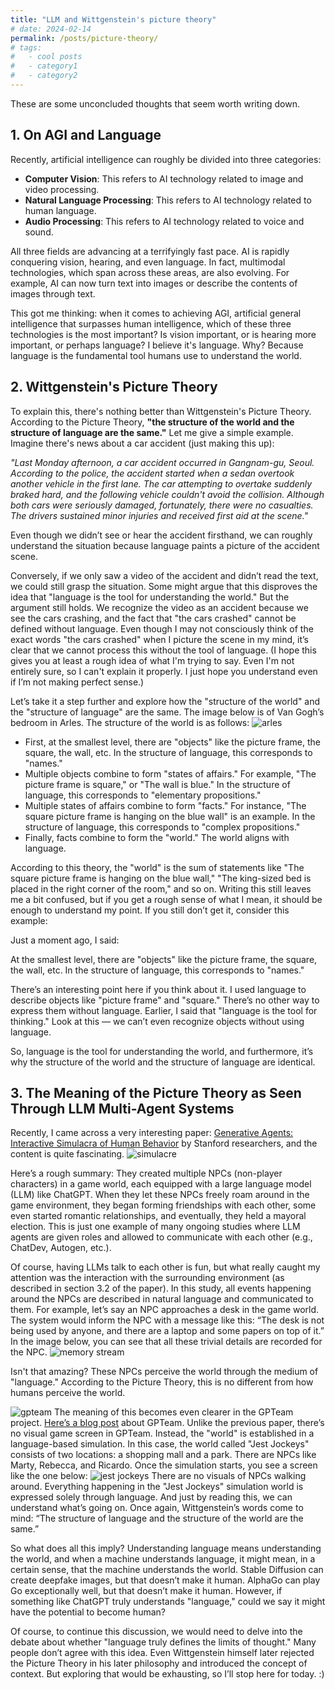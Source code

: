 ```yaml
---
title: "LLM and Wittgenstein's picture theory"
# date: 2024-02-14
permalink: /posts/picture-theory/
# tags:
#   - cool posts
#   - category1
#   - category2
---
```


These are some unconcluded thoughts that seem worth writing down.

## 1. On AGI and Language

Recently, artificial intelligence can roughly be divided into three categories:

- **Computer Vision**: This refers to AI technology related to image and video processing.
- **Natural Language Processing**: This refers to AI technology related to human language.
- **Audio Processing**: This refers to AI technology related to voice and sound.

All three fields are advancing at a terrifyingly fast pace. AI is rapidly conquering vision, hearing, and even language. In fact, multimodal technologies, which span across these areas, are also evolving. For example, AI can now turn text into images or describe the contents of images through text.

This got me thinking: when it comes to achieving AGI, artificial general intelligence that surpasses human intelligence, which of these three technologies is the most important? Is vision important, or is hearing more important, or perhaps language? I believe it's language. Why? Because language is the fundamental tool humans use to understand the world.


## 2. Wittgenstein's Picture Theory

To explain this, there's nothing better than Wittgenstein's Picture Theory. According to the Picture Theory, **"the structure of the world and the structure of language are the same."** Let me give a simple example. Imagine there's news about a car accident (just making this up):

*"Last Monday afternoon, a car accident occurred in Gangnam-gu, Seoul. According to the police, the accident started when a sedan overtook another vehicle in the first lane. The car attempting to overtake suddenly braked hard, and the following vehicle couldn't avoid the collision. Although both cars were seriously damaged, fortunately, there were no casualties. The drivers sustained minor injuries and received first aid at the scene."*

Even though we didn’t see or hear the accident firsthand, we can roughly understand the situation because language paints a picture of the accident scene.

Conversely, if we only saw a video of the accident and didn’t read the text, we could still grasp the situation. Some might argue that this disproves the idea that "language is the tool for understanding the world." But the argument still holds. We recognize the video as an accident because we see the cars crashing, and the fact that "the cars crashed" cannot be defined without language. Even though I may not consciously think of the exact words "the cars crashed" when I picture the scene in my mind, it’s clear that we cannot process this without the tool of language. (I hope this gives you at least a rough idea of what I'm trying to say. Even I'm not entirely sure, so I can't explain it properly. I just hope you understand even if I’m not making perfect sense.)

Let’s take it a step further and explore how the "structure of the world" and the "structure of language" are the same. The image below is of Van Gogh’s bedroom in Arles. The structure of the world is as follows:
![arles](/images/arles.jpg)
- First, at the smallest level, there are "objects" like the picture frame, the square, the wall, etc. In the structure of language, this corresponds to "names."
- Multiple objects combine to form "states of affairs." For example, "The picture frame is square," or "The wall is blue." In the structure of language, this corresponds to "elementary propositions."
- Multiple states of affairs combine to form "facts." For instance, "The square picture frame is hanging on the blue wall" is an example. In the structure of language, this corresponds to "complex propositions."
- Finally, facts combine to form the "world." The world aligns with language.

According to this theory, the "world" is the sum of statements like "The square picture frame is hanging on the blue wall," "The king-sized bed is placed in the right corner of the room," and so on. Writing this still leaves me a bit confused, but if you get a rough sense of what I mean, it should be enough to understand my point. If you still don’t get it, consider this example:

Just a moment ago, I said:

At the smallest level, there are "objects" like the picture frame, the square, the wall, etc. In the structure of language, this corresponds to "names."

There’s an interesting point here if you think about it. I used language to describe objects like "picture frame" and "square." There’s no other way to express them without language. Earlier, I said that "language is the tool for thinking." Look at this — we can’t even recognize objects without using language.

So, language is the tool for understanding the world, and furthermore, it’s why the structure of the world and the structure of language are identical.



## 3. The Meaning of the Picture Theory as Seen Through LLM Multi-Agent Systems

Recently, I came across a very interesting paper: [Generative Agents: Interactive Simulacra of Human Behavior](https://arxiv.org/pdf/2304.03442.pdf) by Stanford researchers, and the content is quite fascinating.
![simulacre](/images/simulacre.webp)

Here’s a rough summary: They created multiple NPCs (non-player characters) in a game world, each equipped with a large language model (LLM) like ChatGPT. When they let these NPCs freely roam around in the game environment, they began forming friendships with each other, some even started romantic relationships, and eventually, they held a mayoral election. This is just one example of many ongoing studies where LLM agents are given roles and allowed to communicate with each other (e.g., ChatDev, Autogen, etc.).

Of course, having LLMs talk to each other is fun, but what really caught my attention was the interaction with the surrounding environment (as described in section 3.2 of the paper). In this study, all events happening around the NPCs are described in natural language and communicated to them. For example, let’s say an NPC approaches a desk in the game world. The system would inform the NPC with a message like this: “The desk is not being used by anyone, and there are a laptop and some papers on top of it.” In the image below, you can see that all these trivial details are recorded for the NPC.
![memory stream](/images/memorystream.webp)


Isn't that amazing? These NPCs perceive the world through the medium of "language." According to the Picture Theory, this is no different from how humans perceive the world.

![gpteam](/images/gpteam.webp)
The meaning of this becomes even clearer in the GPTeam project. [Here’s a blog post](https://blog.langchain.dev/gpteam-a-multi-agent-simulation/) about GPTeam. Unlike the previous paper, there’s no visual game screen in GPTeam. Instead, the "world" is established in a language-based simulation. In this case, the world called "Jest Jockeys" consists of two locations: a shopping mall and a park. There are NPCs like Marty, Rebecca, and Ricardo. Once the simulation starts, you see a screen like the one below:
![jest jockeys](/images/jestjockeys.webp)
There are no visuals of NPCs walking around. Everything happening in the "Jest Jockeys" simulation world is expressed solely through language. And just by reading this, we can understand what’s going on. Once again, Wittgenstein’s words come to mind: “The structure of language and the structure of the world are the same.”

So what does all this imply? Understanding language means understanding the world, and when a machine understands language, it might mean, in a certain sense, that the machine understands the world. Stable Diffusion can create deepfake images, but that doesn’t make it human. AlphaGo can play Go exceptionally well, but that doesn’t make it human. However, if something like ChatGPT truly understands "language," could we say it might have the potential to become human?

Of course, to continue this discussion, we would need to delve into the debate about whether "language truly defines the limits of thought." Many people don’t agree with this idea. Even Wittgenstein himself later rejected the Picture Theory in his later philosophy and introduced the concept of context. But exploring that would be exhausting, so I’ll stop here for today. :)

